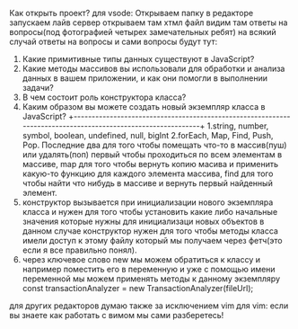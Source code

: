 Как открыть проект?
для vsode:
Открываем папку в редакторе запускаем лайв сервер открываем там хтмл файл видим там ответы на вопросы(под фотографией четырех замечательных ребят) на всякий случай ответы на вопросы и сами вопросы будут тут:
  1. Какие примитивные типы данных существуют в JavaScript?
  2. Какие методы массивов вы использовали для обработки и анализа данных в вашем приложении, и как они помогли    в выполнении задачи?
  3. В чем состоит роль конструктора класса?
  4. Каким образом вы можете создать новый экземпляр класса в JavaScript?
+-------------------------------------------------------------------------------------------------------------+
  1.string, number, symbol, boolean, undefined, null, bigInt
  2.forEach, Map, Find, Push, Pop. Последние два для того чтобы помещать что-то в массив(пуш) или удалять(поп)
  первый чтобы проходиться по всем элементам в массиве, map для того чтобы вернуть копию масива и применить        какую-то функцию для каждого элемента массива, find для того чтобы найти что нибудь в массиве и вернуть первый   найденный элемент.
  3. конструктор вызывается при инициализации нового экземпляра класса и нужен для того чтобы установить какие     либо начальные значения которые нужны для инициализаци новых объектов в данном случае конструктор нужен для      того чтобы методы класса имели доступ к этому файлу который мы получаем через фетч(это если я все правильно      понял).
  4. через ключевое слово new мы можем обратиться к классу и например поместить его в переменную и уже с помощью   имени переменной мы можем применять методы к данному экземпляру const transactionAnalyzer = new  TransactionAnalyzer(fileUrl);

для других редакторов думаю также за исключением vim
для vim:
если вы знаете как работать с вимом мы сами разберетесь! 
